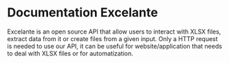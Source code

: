 # Documentation Excelante

Excelante is an open source API that allow users to interact with XLSX files, extract data from it or create files from a given input. Only a HTTP request is needed to use our API, it can be useful for website/application that needs to deal with XLSX files or for automatization.
